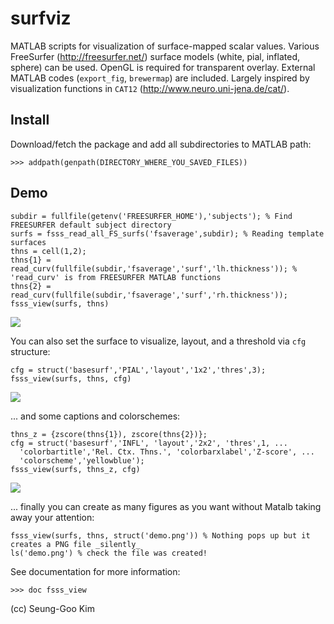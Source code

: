 # surfviz

MATLAB scripts for visualization of surface-mapped scalar values. Various FreeSurfer (http://freesurfer.net/) surface models (white, pial, inflated, sphere) can be used. OpenGL is required for transparent overlay. External MATLAB codes (`export_fig`, `brewermap`) are included. Largely inspired by visualization functions in `CAT12` (http://www.neuro.uni-jena.de/cat/).

## Install
Download/fetch the package and add all subdirectories to MATLAB path:
```
>>> addpath(genpath(DIRECTORY_WHERE_YOU_SAVED_FILES))
```

## Demo
```
subdir = fullfile(getenv('FREESURFER_HOME'),'subjects'); % Find FREESURFER default subject directory
surfs = fsss_read_all_FS_surfs('fsaverage',subdir); % Reading template surfaces
thns = cell(1,2);
thns{1} = read_curv(fullfile(subdir,'fsaverage','surf','lh.thickness')); % 'read_curv' is from FREESURFER MATLAB functions
thns{2} = read_curv(fullfile(subdir,'fsaverage','surf','rh.thickness'));
fsss_view(surfs, thns)
```
![](https://github.com/solleo/surfviz/blob/master/images/demo1.png)

You can also set the surface to visualize, layout, and a threshold via `cfg` structure:
```
cfg = struct('basesurf','PIAL','layout','1x2','thres',3);
fsss_view(surfs, thns, cfg)
```
![](https://github.com/solleo/surfviz/blob/master/images/demo2.2.png)

... and some captions and colorschemes: 
```
thns_z = {zscore(thns{1}), zscore(thns{2})};
cfg = struct('basesurf','INFL', 'layout','2x2', 'thres',1, ...
  'colorbartitle','Rel. Ctx. Thns.', 'colorbarxlabel','Z-score', ...
  'colorscheme','yellowblue');
fsss_view(surfs, thns_z, cfg)
```
![](https://github.com/solleo/surfviz/blob/master/images/demo4.3.png)

... finally you can create as many figures as you want without Matalb taking away your attention:
```
fsss_view(surfs, thns, struct('demo.png')) % Nothing pops up but it creates a PNG file _silently_
ls('demo.png') % check the file was created!
```

See documentation for more information:
```
>>> doc fsss_view
```

(cc) Seung-Goo Kim
